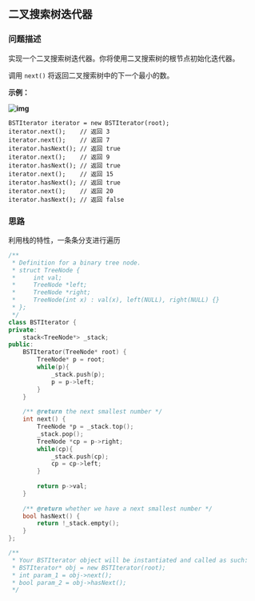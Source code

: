 ## 二叉搜索树迭代器

### 问题描述

实现一个二叉搜索树迭代器。你将使用二叉搜索树的根节点初始化迭代器。

调用 `next()` 将返回二叉搜索树中的下一个最小的数。

 

**示例：**

**![img](https://assets.leetcode-cn.com/aliyun-lc-upload/uploads/2018/12/25/bst-tree.png)**

```
BSTIterator iterator = new BSTIterator(root);
iterator.next();    // 返回 3
iterator.next();    // 返回 7
iterator.hasNext(); // 返回 true
iterator.next();    // 返回 9
iterator.hasNext(); // 返回 true
iterator.next();    // 返回 15
iterator.hasNext(); // 返回 true
iterator.next();    // 返回 20
iterator.hasNext(); // 返回 false
```

### 思路

利用栈的特性，一条条分支进行遍历

```CPP
/**
 * Definition for a binary tree node.
 * struct TreeNode {
 *     int val;
 *     TreeNode *left;
 *     TreeNode *right;
 *     TreeNode(int x) : val(x), left(NULL), right(NULL) {}
 * };
 */
class BSTIterator {
private:
    stack<TreeNode*> _stack;
public:
    BSTIterator(TreeNode* root) {
        TreeNode* p = root;
        while(p){
            _stack.push(p);
            p = p->left;
        }
    }
    
    /** @return the next smallest number */
    int next() {
        TreeNode *p = _stack.top();
        _stack.pop();
        TreeNode *cp = p->right;
        while(cp){
            _stack.push(cp);
            cp = cp->left;
        }
        
        return p->val;
    }
    
    /** @return whether we have a next smallest number */
    bool hasNext() {
        return !_stack.empty();
    }
};

/**
 * Your BSTIterator object will be instantiated and called as such:
 * BSTIterator* obj = new BSTIterator(root);
 * int param_1 = obj->next();
 * bool param_2 = obj->hasNext();
 */
```

